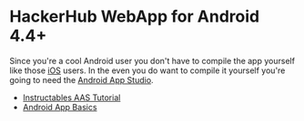 # HackerHub WebApp for Android 4.4+

Since you're a cool Android user you don't have to compile the app yourself like those [iOS](https://github.com/The-Hacker894/HackerHub-WebApp/tree/master/hacker-hub-ios) users. In the even you do want to compile it yourself you're going to need the [Android App Studio](https://developer.android.com/studio/index.html).  


- [Instructables AAS Tutorial](http://www.instructables.com/id/How-To-Create-An-Android-App-With-Android-Studio/)
- [Android App Basics](https://developer.android.com/training/basics/firstapp/index.html)
